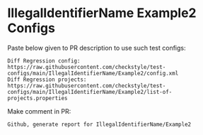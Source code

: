 # IllegalIdentifierName Example2 Configs
Paste below given to PR description to use such test configs:
```
Diff Regression config: https://raw.githubusercontent.com/checkstyle/test-configs/main/IllegalIdentifierName/Example2/config.xml
Diff Regression projects: https://raw.githubusercontent.com/checkstyle/test-configs/main/IllegalIdentifierName/Example2/list-of-projects.properties
```
Make comment in PR:
```
Github, generate report for IllegalIdentifierName/Example2
```

